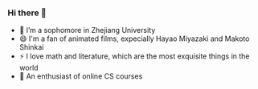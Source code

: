 ### Hi there 👋

- 🌱 I’m a sophomore in Zhejiang University
- 😄 I'm a fan of animated films, expecially Hayao Miyazaki and Makoto Shinkai
- ⚡ I love math and literature, which are the most exquisite things in the world
- 🎉 An enthusiast of online CS courses

<!--
**half-dreamer/half-dreamer** is a ✨ _special_ ✨ repository because its `README.md` (this file) appears on your GitHub profile.

Here are some ideas to get you started:

- 🔭 I’m currently working on ...
- 🌱 I’m currently learning ...
- 👯 I’m looking to collaborate on ...
- 🤔 I’m looking for help with ...
- 💬 Ask me about ...
- 📫 How to reach me: ...
- 😄 Pronouns: ...
- ⚡ Fun fact: ...
-->
